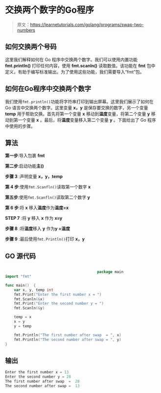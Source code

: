 # 交换两个数字的Go程序

> 原文：<https://learnetutorials.com/golang/programs/swap-two-numbers>

## 如何交换两个号码

这里我们解释如何在 Go 程序中交换两个数字。我们可以使用内置功能 **fmt.println()** 打印任何内容，使用 **fmt.scanln()** 读取数值。该功能在 **fmt** 包中定义，有助于编写标准输出。为了使用这些功能，我们需要导入“fmt”包。

## 如何在Go程序中交换两个数字

我们使用`fmt.println()`功能将字符串打印到输出屏幕。这里我们展示了如何在 Go 语言中交换两个数字。这里变量 **x，y** 是保存要交换的数字，另一个变量 **temp** 用于帮助交换。首先将第一个变量 **x** 移动到**温度**变量，将第二个变量 **y** 移动到第一个变量 **x** 。最后，将**温度**变量移入第二个变量 **y** 。下面给出了 Go 程序中使用的步骤。

## 算法

**第一步**:导入包裹 **fmt**

**第二步**:启动功能**主()**

**步骤 3** :声明变量 **x，y，temp**

**第 4 步**:使用`fmt.Scanfln()`读取第一个数字 **x**

**第五步**:使用`fmt.Scanfln()`读取第二个数字 **y**

**第 6 步**:将 **x** 移入**温度**作为**温度=x**

**STEP 7** :将 **y** 移入 **x** 作为 **x=y**

**步骤 8** :将**温度**移入 **y** 作为**y =温度**

**步骤 9** :最后使用`fmt.Println()`打印 **x，y**

## GO 源代码

```go

                                          package main
import "fmt"

func main()  {
    var x, y, temp int
    fmt.Print("Enter the first number x = ")
    fmt.Scanln(&x)
    fmt.Print("Enter the second number y = ")
    fmt.Scanln(&y)

    temp = x
    x = y
    y = temp

    fmt.Println("The first number after swap  = ", x)
    fmt.Println("The second number after swap = ", y)
}

```

## 输出

```go
Enter the first number x = 13
Enter the second number y = 28
The first number after swap  =  28
The second number after swap =  13
```